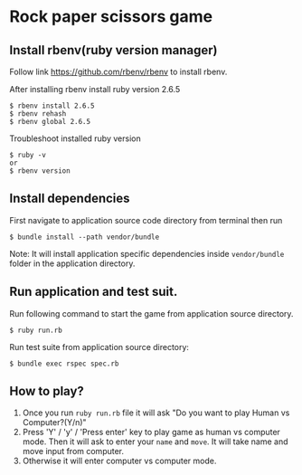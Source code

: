 # Rock paper scissors game

## Install rbenv(ruby version manager) 

Follow link https://github.com/rbenv/rbenv to install rbenv.

After installing rbenv install ruby version 2.6.5
```
$ rbenv install 2.6.5
$ rbenv rehash
$ rbenv global 2.6.5
```

Troubleshoot installed ruby version
```
$ ruby -v
or
$ rbenv version
```

## Install dependencies

First navigate to application source code directory from terminal then run
``` 
$ bundle install --path vendor/bundle 
```

Note: It will install application specific dependencies inside ```vendor/bundle``` folder in the application directory.

## Run application and test suit.

Run following command to start the game from application source directory.
```
$ ruby run.rb
```

Run test suite from application source directory:
```
$ bundle exec rspec spec.rb
```

## How to play?
1. Once you run ```ruby run.rb``` file it will ask "Do you want to play Human vs Computer?(Y/n)" 
2. Press 'Y' / 'y' / 'Press enter' key to play game as human vs computer mode. Then it will ask to enter your ```name``` and ```move```. It will take name and move input from computer. 
3. Otherwise it will enter computer vs computer mode.

